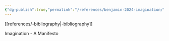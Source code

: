 ```yaml
---
{"dg-publish":true,"permalink":"/references/benjamin-2024-imagination/","noteIcon":""}
---
```


[[references/-bibliography\|-bibliography]]

Imagination - A Manifesto
